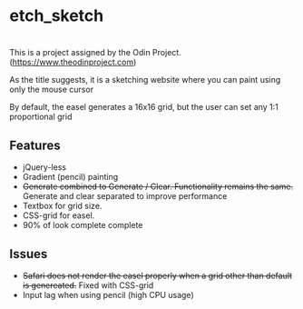 # etch_sketch
#
This is a project assigned by the Odin Project. (https://www.theodinproject.com) 

As the title suggests, it is a sketching website where you can paint using only the mouse cursor

By default, the easel generates a 16x16 grid, but the user can set any 1:1 proportional grid

Features
----
- jQuery-less
- Gradient (pencil) painting
- <s>Generate combined to Generate / Clear. Functionality remains the same.</s> Generate and clear separated to improve performance
- Textbox for grid size.
- CSS-grid for easel.
- 90% of look complete complete

Issues
----

- <s>Safari does not render the easel properly when a grid other than default is genereated.</s> Fixed with CSS-grid
- Input lag when using pencil (high CPU usage)
